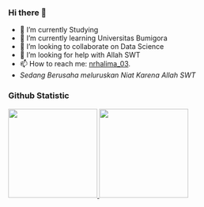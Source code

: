 ### Hi there 👋

- 🔭 I’m currently Studying
- 🌱 I’m currently learning Universitas Bumigora
- 👯 I’m looking to collaborate on Data Science
- 🤔 I’m looking for help with Allah SWT
- 📫 How to reach me: [nrhalima_03](https://instagram.com/nrhalima_3?igshid=MzMyNGUyNmU2YQ==).
- _Sedang Berusaha meluruskan Niat Karena Allah SWT_

 ### Github Statistic
<p align="left">
<a href="https://github.com/penuliscode">
  <img height="180em" src="https://github-readme-stats-eight-theta.vercel.app/api?username=penuliscode&show_icons=true&theme=algolia&include_all_commits=true&count_private=true"/>
  <img height="180em" src="https://github-readme-stats-eight-theta.vercel.app/api/top-langs/?username=penuliscode&layout=compact&theme=algolia"/>
</a>
</p>
